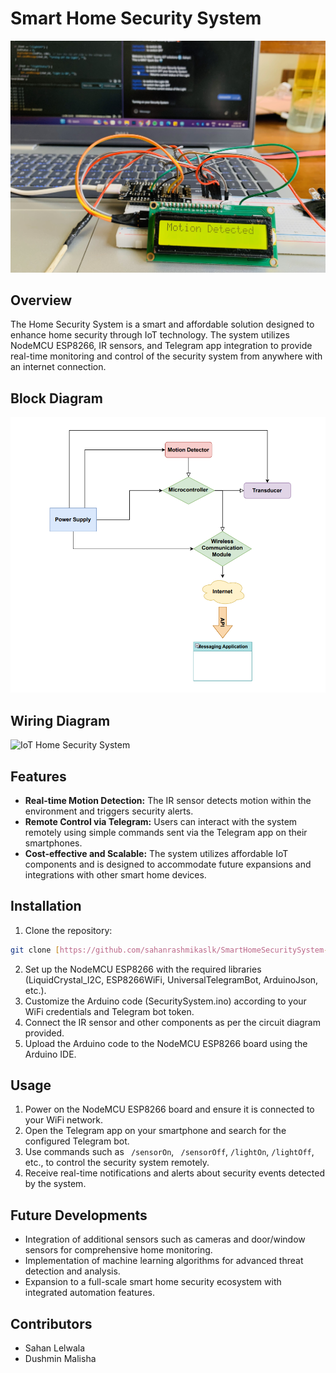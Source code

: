 # Smart Home Security System

![IoT Home Security System](Physical_Implementation.jpg)

## Overview

The Home Security System is a smart and affordable solution designed to enhance home security through IoT technology. The system utilizes NodeMCU ESP8266, IR sensors, and Telegram app integration to provide real-time monitoring and control of the security system from anywhere with an internet connection.

## Block Diagram

![IoT Home Security System](Block_Diagram.png)

## Wiring Diagram

![IoT Home Security System](Schematic_Capture.bmp)


## Features

- **Real-time Motion Detection:** The IR sensor detects motion within the environment and triggers security alerts.
- **Remote Control via Telegram:** Users can interact with the system remotely using simple commands sent via the Telegram app on their smartphones.
- **Cost-effective and Scalable:** The system utilizes affordable IoT components and is designed to accommodate future expansions and integrations with other smart home devices.

## Installation

1. Clone the repository:

```bash
git clone [https://github.com/sahanrashmikaslk/SmartHomeSecuritySystem-Using_NodeMCU.git]
```

2. Set up the NodeMCU ESP8266 with the required libraries (LiquidCrystal_I2C, ESP8266WiFi, UniversalTelegramBot, ArduinoJson, etc.).
3. Customize the Arduino code (SecuritySystem.ino) according to your WiFi credentials and Telegram bot token.
4. Connect the IR sensor and other components as per the circuit diagram provided.
5. Upload the Arduino code to the NodeMCU ESP8266 board using the Arduino IDE.

## Usage

1. Power on the NodeMCU ESP8266 board and ensure it is connected to your WiFi network.
2. Open the Telegram app on your smartphone and search for the configured Telegram bot.
3. Use commands such as ``` /sensorOn```, ``` /sensorOff```, ```/lightOn```, ```/lightOff```, etc., to control the security system remotely.
4. Receive real-time notifications and alerts about security events detected by the system.

## Future Developments

- Integration of additional sensors such as cameras and door/window sensors for comprehensive home monitoring.
- Implementation of machine learning algorithms for advanced threat detection and analysis.
- Expansion to a full-scale smart home security ecosystem with integrated automation features.

## Contributors

- Sahan Lelwala
- Dushmin Malisha
